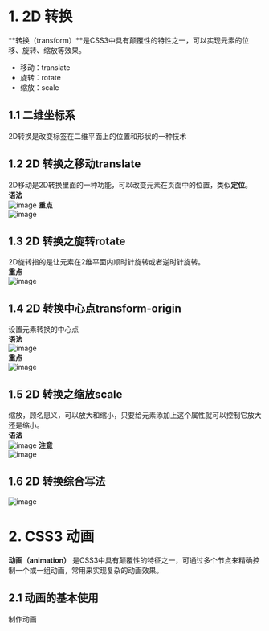 # 1. 2D 转换
**转换（transform）**是CSS3中具有颠覆性的特性之一，可以实现元素的位移、旋转、缩放等效果。  
 - 移动：translate
 - 旋转：rotate
 - 缩放：scale

## 1.1 二维坐标系
2D转换是改变标签在二维平面上的位置和形状的一种技术  

## 1.2 2D 转换之移动translate
2D移动是2D转换里面的一种功能，可以改变元素在页面中的位置，类似**定位**。  
**语法**  
![image](https://github.com/Happy-jianghui/Frontend-Learning/assets/98568967/1b8c8717-653f-4999-8a05-ba1d7b700eda)
**重点**  
![image](https://github.com/Happy-jianghui/Frontend-Learning/assets/98568967/690f1c68-5602-42ba-951c-dd177c91c7e1)

## 1.3 2D 转换之旋转rotate
2D旋转指的是让元素在2维平面内顺时针旋转或者逆时针旋转。  
**重点**  
![image](https://github.com/Happy-jianghui/Frontend-Learning/assets/98568967/f4f79742-3157-4954-89bb-860f936ff401)


## 1.4 2D 转换中心点transform-origin
设置元素转换的中心点  
**语法**  
![image](https://github.com/Happy-jianghui/Frontend-Learning/assets/98568967/4ff4858e-c59b-4f25-80bd-604a2adaf2d7)  
**重点**   
![image](https://github.com/Happy-jianghui/Frontend-Learning/assets/98568967/007f1319-0e36-4893-acff-011d5d674a17)

## 1.5 2D 转换之缩放scale
缩放，顾名思义，可以放大和缩小，只要给元素添加上这个属性就可以控制它放大还是缩小。  
**语法**  
![image](https://github.com/Happy-jianghui/Frontend-Learning/assets/98568967/4e984831-361f-4164-b542-c2c0dec4bb8c)
**注意**  
![image](https://github.com/Happy-jianghui/Frontend-Learning/assets/98568967/91d24e40-402d-4688-8f4f-9fabb1f4e6c3)

## 1.6 2D 转换综合写法
![image](https://github.com/Happy-jianghui/Frontend-Learning/assets/98568967/c05d106f-b252-42a2-82a0-6e8395db75ff)



# 2. CSS3 动画
**动画（animation）** 是CSS3中具有颠覆性的特征之一，可通过多个节点来精确控制一个或一组动画，常用来实现复杂的动画效果。  

## 2.1 动画的基本使用
制作动画





